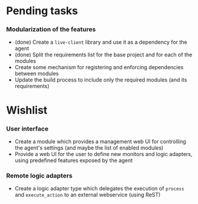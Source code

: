 # Pending tasks

### Modularization of the features

- (done) Create a `live-client` library and use it as a dependency for the agent
- (done) Split the requirements list for the base project and for each of the modules
- Create some mechanism for registering and enforcing dependencies between modules
- Update the build process to include only the required modules (and its requirements)


# Wishlist

### User interface
- Create a module which provides a management web UI for controlling the agent's settings (and maybe the list of enabled modules)
- Provide a web UI for the user to define new monitors and logic adapters, using predefined features exposed by the agent

### Remote logic adapters
- Create a logic adapter type which delegates the execution of `process` and `execute_action` to an external webservice (using ReST)
